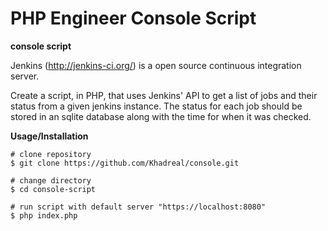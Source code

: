 # PHP Engineer Console Script

**console script**

Jenkins (http://jenkins-ci.org/) is a open source continuous integration server.

Create a script, in PHP, that uses Jenkins' API to get a list of  jobs and their status from a given jenkins instance.  The status for each job should be stored in an sqlite  database along with the time for when it was checked.

**Usage/Installation**

```
# clone repository
$ git clone https://github.com/Khadreal/console.git

# change directory
$ cd console-script

# run script with default server "https://localhost:8080"
$ php index.php


